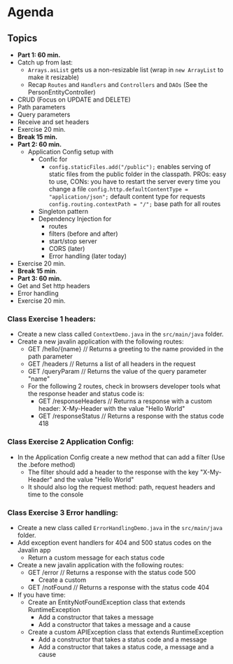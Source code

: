# Agenda
## Topics
- **Part 1: 60 min.**
- Catch up from last: 
  - `Arrays.asList` gets us a non-resizable list (wrap in `new ArrayList` to make it resizable)
  - Recap `Routes` and `Handlers` and `Controllers` and `DAOs` (See the PersonEntityController)
- CRUD (Focus on UPDATE and DELETE)
- Path parameters
- Query parameters
- Receive and set headers
- Exercise 20 min.
- **Break 15 min.**
- **Part 2: 60 min.**
  - Application Config setup with
    - Confic for
      - `config.staticFiles.add("/public");`  enables serving of static files from the public folder in the classpath. PROs: easy to use, CONs: you have to restart the server every time you change a file
            `config.http.defaultContentType = "application/json";` default content type for requests
            `config.routing.contextPath = "/";` base path for all routes
    - Singleton pattern
    - Dependency Injection for
      - routes
      - filters (before and after)
      - start/stop server
      - CORS (later)
      - Error handling (later today)
- Exercise 20 min.
- **Break 15 min**.
- **Part 3: 60 min.**
- Get and Set http headers
- Error handling
- Exercise 20 min.


### Class Exercise 1 headers:
- Create a new class called `ContextDemo.java` in the `src/main/java` folder.
- Create a new javalin application with the following routes:
  - GET /hello/{name} // Returns a greeting to the name provided in the path parameter
  - GET /headers // Returns a list of all headers in the request
  - GET /queryParam // Returns the value of the query parameter "name"
  - For the following 2 routes, check in browsers developer tools what the response header and status code is:
    - GET /responseHeaders // Returns a response with a custom header: X-My-Header with the value "Hello World"
    - GET /responseStatus // Returns a response with the status code 418

### Class Exercise 2 Application Config:
- In the Application Config create a new method that can add a filter (Use the .before method)
  - The filter should add a header to the response with the key "X-My-Header" and the value "Hello World"
  - It should also log the request method: path, request headers and time to the console

### Class Exercise 3 Error handling:
- Create a new class called `ErrorHandlingDemo.java` in the `src/main/java` folder.
- Add exception event handlers for 404 and 500 status codes on the Javalin app
  - Return a custom message for each status code
- Create a new javalin application with the following routes:
  - GET /error // Returns a response with the status code 500
    - Create a custom 
  - GET /notFound // Returns a response with the status code 404
- If you have time:
  - Create an EntityNotFoundException class that extends RuntimeException
     - Add a constructor that takes a message
     - Add a constructor that takes a message and a cause
  - Create a custom APIException class that extends RuntimeException
    - Add a constructor that takes a status code and a message
    - Add a constructor that takes a status code, a message and a cause

  